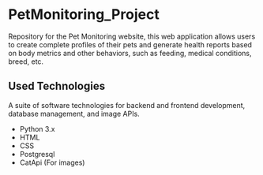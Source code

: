 # PetMonitoring_Project
Repository for the Pet Monitoring website, this web application allows users to create complete profiles of their pets and generate health reports based on body metrics and other behaviors, such as feeding, medical conditions, breed, etc.
## Used Technologies
A suite of software technologies for backend and frontend development, database management, and image APIs.
- Python 3.x
- HTML
- CSS
- Postgresql
- CatApi (For images)

